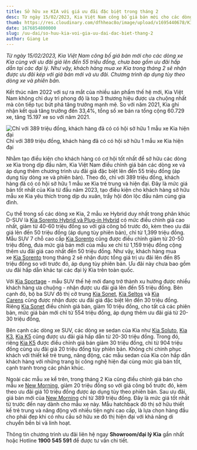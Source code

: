 ```yaml
---
title: Sở hữu xe KIA với giá ưu đãi đặc biệt trong tháng 2
desc: Từ ngày 15/02/2023, Kia Việt Nam công bố giá bán mới cho các dòng xe Kia cùng với ưu đãi giá lên đến 55 triệu đồng, chưa bao gồm ưu đãi hấp dẫn tại các đại lý. Như vậy, khách hàng mua xe Kia trong tháng 2 sẽ nhận được ưu đãi kép với giá bán mới và ưu đãi.
thumb: https://res.cloudinary.com/dfhheac8o/image/upload/v1695440678/KIA/KIA%20Posts/kia-uu-dai-dac-biet-thang-2-thumb_llu2fz.webp
date: 1676854800000
slug: /uu-dai/so-huu-kia-voi-gia-uu-dai-dac-biet-thang-2
author: Giang Le
---
```


_Từ ngày 15/02/2023, Kia Việt Nam công bố giá bán mới cho các dòng xe Kia cùng với ưu đãi giá lên đến 55 triệu đồng, chưa bao gồm ưu đãi hấp dẫn tại các đại lý. Như vậy, khách hàng mua xe Kia trong tháng 2 sẽ nhận được ưu đãi kép với giá bán mới và ưu đãi. Chương trình áp dụng tùy theo dòng xe và phiên bản._

Kết thúc năm 2022 với sự ra mắt của nhiều sản phẩm thế hệ mới, Kia Việt Nam không chỉ duy trì phong độ là top 3 thương hiệu được ưa chuộng nhất mà còn tiếp tục bứt phá tăng trưởng mạnh mẽ. So với năm 2021, Kia ghi nhận kết quả tăng trưởng đến 33,4%, tổng số xe bán ra tổng cộng 60.729 xe, tăng 15.197 xe so với năm 2021.

<div class="post-img-wrapper" style={{aspectRatio:1.776}}>
<Image src="https://res.cloudinary.com/dfhheac8o/image/upload/v1695425831/KIA/KIA%20Posts/uu-dai-gia-dac-biet-xe-kia-thang-2_gfyn2p.webp" alt="Chỉ với 389 triệu đồng, khách hàng đã có có hội sở hữu 1 mẫu xe Kia hiện đại" fill={true} />
<span class="post-img-title">Chỉ với 389 triệu đồng, khách hàng đã có có hội sở hữu 1 mẫu xe Kia hiện đại</span>
</div>

Nhằm tạo điều kiện cho khách hàng có cơ hội tốt nhất để sở hữu các dòng xe Kia trong dịp đầu năm, Kia Việt Nam điều chỉnh giá bán các dòng xe và áp dụng thêm chương trình ưu đãi giá đặc biệt lên đến 55 triệu đồng (áp dụng tùy dòng xe và phiên bản). Theo đó, chỉ với 389 triệu đồng, khách hàng đã có có hội sở hữu 1 mẫu xe Kia trẻ trung và hiện đại. Đây là mức giá bán tốt nhất của Kia từ đầu năm 2023, tạo điều kiện cho khách hàng sở hữu mẫu xe Kia yêu thích trong dịp du xuân, trẩy hội đón lộc đầu năm cùng gia đình.

Cụ thể trong số các dòng xe Kia, 2 mẫu xe Hybrid duy nhất trong phân khúc D-SUV là [Kia Sorento Hybrid và Plug-in Hybrid](https://sorentohybrid.kiavietnam.com.vn/) có mức điều chỉnh giá cao nhất, giảm từ 40-60 triệu đồng so với giá công bố trước đó, kèm theo ưu đãi giá lên đến 50 triệu đồng (áp dụng tùy phiên bản), chỉ từ 1,399 triệu đồng. Mẫu SUV 7 chỗ cao cấp [Kia Sorento](https://sorento.kiavietnam.com.vn/) cũng được điều chỉnh giảm từ 20-50 triệu đồng, đưa mức giá bán mới của mẫu xe chỉ từ 1,159 triệu đồng cộng thêm ưu đãi giá cao nhất đến 50 triệu đồng. Như vậy, khách hàng mua xe [Kia Sorento](https://sorento.kiavietnam.com.vn/) trong tháng 2 sẽ nhận được tổng giá trị ưu đãi lên đến 85 triệu đồng so với trước đó, áp dụng tùy phiên bản. Ưu đãi này chưa bao gồm ưu đãi hấp dẫn khác tại các đại lý Kia trên toàn quốc.

Với [Kia Sportage](https://sportage.kiavietnam.com.vn/) - mẫu SUV thế hệ mới đang trở thành xu hướng được nhiều khách hàng ưa chuộng - nhận được ưu đãi giá lên đến 55 triệu đồng. Bên cạnh đó, bộ ba SUV đô thị cỡ trung [Kia Sonet](https://seltossonet.kiavietnam.com.vn/kia-sonet), [Kia Seltos](https://seltos.kiavietnam.com.vn/) và [Kia Carens](https://carens.kiavietnam.com.vn/) cũng được nhận được ưu đãi giá đặc biệt lên đến 30 triệu đồng. Riêng [Kia Sonet](https://seltossonet.kiavietnam.com.vn/kia-sonet) điều chỉnh giá bán, giảm 10 triệu đồng, cho tất cả các phiên bản, mức giá bán mới chỉ từ 554 triệu đồng, áp dụng thêm ưu đãi giá từ 20-30 triệu đồng,

Bên cạnh các dòng xe SUV, các dòng xe sedan của Kia như [Kia Soluto](https://kiavietnam.com.vn/chi-tiet-san-pham/soluto), [Kia K3](https://thenewk3.kiavietnam.com.vn/), [Kia K5](https://k3k5.kiavietnam.com.vn/k5) cũng được ưu đãi giá hấp dẫn từ 20-30 triệu đồng. Trong đó, riêng [Kia K5](https://k3k5.kiavietnam.com.vn/k5) được điều chỉnh giá bán giảm 30 triệu đồng, chỉ từ 904 triệu đồng cùng ưu đãi giá 20 triệu đồng tùy phiên bản. Không chỉ chinh phục khách với thiết kế trẻ trung, năng động, các mẫu sedan của Kia còn hấp dẫn khách hàng với những trang bị công nghệ hiện đại cùng mức giá bán tốt, cạnh tranh trong các phân khúc.

Ngoài các mẫu xe kể trên, trong tháng 2 Kia cũng điều chỉnh giá bán cho mẫu xe [New Morning](https://newmorning.kiavietnam.com.vn/), giảm 20 triệu đồng so với giá công bố trước đó, kèm theo ưu đãi giá 10 triệu đồng được áp dụng tùy theo phiên bản. Sau ưu đãi, giá bán mới của [New Morning](https://newmorning.kiavietnam.com.vn/) chỉ từ 389 triệu đồng. Đây là mức giá tốt nhất từ trước đến nay dành cho mẫu xe này. Mẫu hatchback đô thị sở hữu thiết kế trẻ trung và năng động với nhiều tiện nghi cao cấp, là lựa chọn hàng đầu cho phái đẹp khi có nhu cầu sở hữu xe đô thị hiện đại với khả năng di chuyển bền bỉ và linh hoạt.

Thông tin chương trình ưu đãi liên hệ ngay **Showroom/đại lý Kia** gần nhất hoặc Hotline **1900 545 591** để được tư vấn chi tiết.
